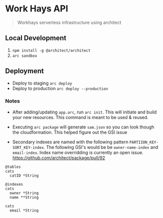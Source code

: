 # Work Hays API

> Workhays serverless infrastructure using architect

## Local Development

1. `npm install -g @architect/architect`
2. `arc sandbox`

## Deployment

- Deploy to staging `arc deploy`
- Deploy to production `arc deploy --production`

### Notes

- After adding/updating `app.arc`, run `arc init`. This will initiate and build your new resources. This command is meant to be used & reused.

- Executing `arc package` will generate `sam.json` so you can look though
  the cloudformation. This helped figure out the GSI issue

- Secondary indexes are named with the following pattern `PARTIION_KEY-SORT_KEY-index`. The following GSI's would be be `owner-name-index` and `email-index`. Index name overridding is currently an open issue. https://github.com/architect/package/pull/92

```
@tables
cats
  catID *String

@indexes
cats
  owner *String
  name **String

cats
  email *String
```
